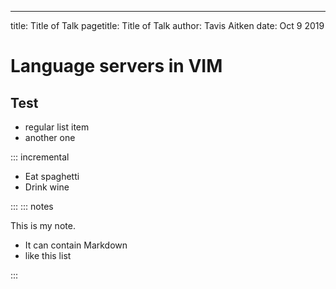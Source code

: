 ---
title: Title of Talk
pagetitle: Title of Talk
author: Tavis Aitken
date: Oct 9 2019

# Language servers in VIM

## Test

- regular list item
- another one

::: incremental

- Eat spaghetti
- Drink wine

:::
::: notes

This is my note.

- It can contain Markdown
- like this list

:::
